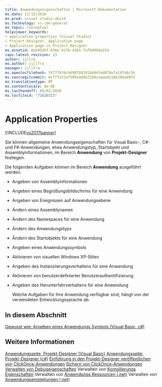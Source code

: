 ```yaml
---
title: Anwendungseigenschaften | Microsoft-Dokumentation
ms.date: 11/15/2016
ms.prod: visual-studio-dev14
ms.technology: vs-ide-general
ms.topic: conceptual
helpviewer_keywords:
- application properties [Visual Studio]
- Project Designer, Application page
- Application page in Project Designer
ms.assetid: 0ad4926f-636e-41f8-a5b1-faf9d9b0a254
caps.latest.revision: 23
author: jillre
ms.author: jillfra
manager: jillfra
ms.openlocfilehash: f4777bf6c94997b9291bb84fed07befa197a8c5b
ms.sourcegitcommit: 6cfffa72af599a9d667249caaaa411bb28ea69fd
ms.translationtype: MT
ms.contentlocale: de-DE
ms.lasthandoff: 09/02/2020
ms.locfileid: "72620313"
---
```

# <a name="application-properties"></a>Application Properties
[!INCLUDE[vs2017banner](../includes/vs2017banner.md)]

Sie können allgemeine Anwendungseigenschaften für Visual Basic-, C#- und F#-Anwendungen, etwa Anwendungstyp, Startobjekt und Assemblyinformationen, im Bereich **Anwendung** von **Projekt-Designer** festlegen.

 Die folgenden Aufgaben können im Bereich **Anwendung** ausgeführt werden:

- Angeben von Assemblyinformationen

- Angeben eines Begrüßungsbildschirms für eine Anwendung

- Angeben von Ereignissen auf Anwendungsebene

- Ändern eines Assemblynames

- Ändern des Namespaces für eine Anwendung

- Ändern des Anwendungstyps

- Ändern des Startobjekts für eine Anwendung

- Angeben eines Anwendungssymbols

- Aktivieren von visuellen Windows XP-Stilen

- Angeben des Instanziierungsverhaltens für eine Anwendung

- Aktivieren von benutzerdefinierter Benutzerauthentifizierung

- Angeben des Herunterfahrverhaltens für eine Anwendung

  Welche Aufgaben für Ihre Anwendung verfügbar sind, hängt von der verwendeten Entwicklungssprache ab.

## <a name="in-this-section"></a>In diesem Abschnitt
 [Gewusst wie: Angeben eines Anwendungs Symbols (Visual Basic, c#)](../ide/how-to-specify-an-application-icon-visual-basic-csharp.md)

## <a name="see-also"></a>Weitere Informationen
 [Anwendungsseite, Projekt-Designer (Visual Basic)](../ide/reference/application-page-project-designer-visual-basic.md) [Anwendungsseite, Projekt-Designer (c#)](../ide/reference/application-page-project-designer-csharp.md) [Einführung in den Projekt-Designer veröffentlichen von](https://msdn.microsoft.com/898dd854-c98d-430c-ba1b-a913ce3c73d7) [ClickOnce-Anwendungen](../deployment/publishing-clickonce-applications.md) [Sichern von ClickOnce-Anwendungen](../deployment/securing-clickonce-applications.md) [Verwalten von Debugeigenschaften](https://msdn.microsoft.com/92474d16-e7fe-4fac-9287-6bd6b3a7eb68) Verwalten von [Kompilierungs Eigenschaften](https://msdn.microsoft.com/94308881-f10f-4caf-a729-f1028e596a2c) Verwalten von [Anwendungs Ressourcen (.net)](../ide/managing-application-resources-dotnet.md) Verwalten von [Anwendungseinstellungen (.net)](../ide/managing-application-settings-dotnet.md)
